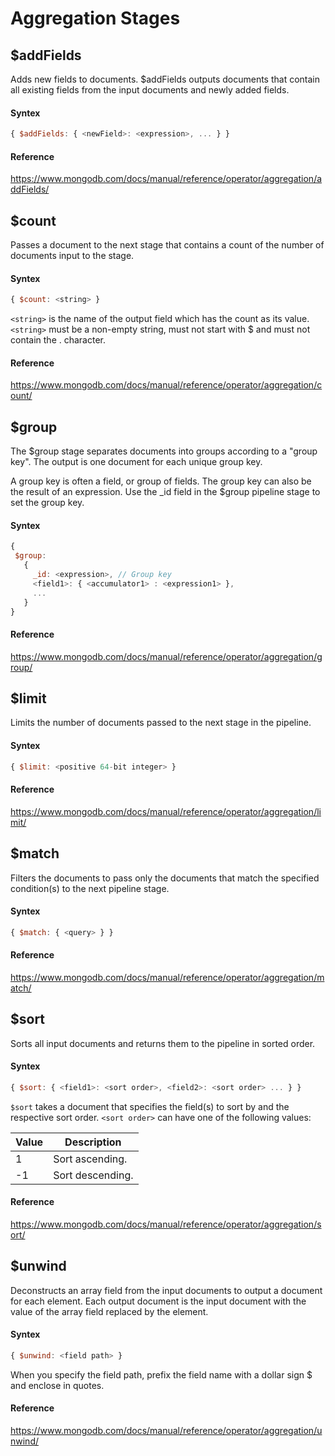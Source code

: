 # Aggregation Stages

## $addFields
Adds new fields to documents. $addFields outputs documents that contain all existing fields from the input documents and newly added fields.

#### Syntex
```javascript
{ $addFields: { <newField>: <expression>, ... } }
```

#### Reference
https://www.mongodb.com/docs/manual/reference/operator/aggregation/addFields/

## $count
Passes a document to the next stage that contains a count of the number of documents input to the stage.

#### Syntex
```javascript
{ $count: <string> }
```
```<string>``` is the name of the output field which has the count as its value. ```<string>``` must be a non-empty string, must not start with $ and must not contain the . character.

#### Reference
https://www.mongodb.com/docs/manual/reference/operator/aggregation/count/

## $group
The $group stage separates documents into groups according to a "group key". The output is one document for each unique group key.

A group key is often a field, or group of fields. The group key can also be the result of an expression. Use the _id field in the $group pipeline stage to set the group key. 

#### Syntex
```javascript
{
 $group:
   {
     _id: <expression>, // Group key
     <field1>: { <accumulator1> : <expression1> },
     ...
   }
}
```

#### Reference
https://www.mongodb.com/docs/manual/reference/operator/aggregation/group/

## $limit
Limits the number of documents passed to the next stage in the pipeline.

#### Syntex
```javascript
{ $limit: <positive 64-bit integer> }
```

#### Reference
https://www.mongodb.com/docs/manual/reference/operator/aggregation/limit/

## $match
Filters the documents to pass only the documents that match the specified condition(s) to the next pipeline stage.

#### Syntex
```javascript
{ $match: { <query> } }
```

#### Reference
https://www.mongodb.com/docs/manual/reference/operator/aggregation/match/

## $sort
Sorts all input documents and returns them to the pipeline in sorted order.

#### Syntex
```javascript
{ $sort: { <field1>: <sort order>, <field2>: <sort order> ... } }
```
```$sort``` takes a document that specifies the field(s) to sort by and the respective sort order. ```<sort order>``` can have one of the following values:

|Value|Description|
|---|---|
|1|Sort ascending.|
|-1|Sort descending.|

#### Reference
https://www.mongodb.com/docs/manual/reference/operator/aggregation/sort/

## $unwind
Deconstructs an array field from the input documents to output a document for each element. Each output document is the input document with the value of the array field replaced by the element.

#### Syntex
```javascript
{ $unwind: <field path> }
```
When you specify the field path, prefix the field name with a dollar sign $ and enclose in quotes.

#### Reference
https://www.mongodb.com/docs/manual/reference/operator/aggregation/unwind/


